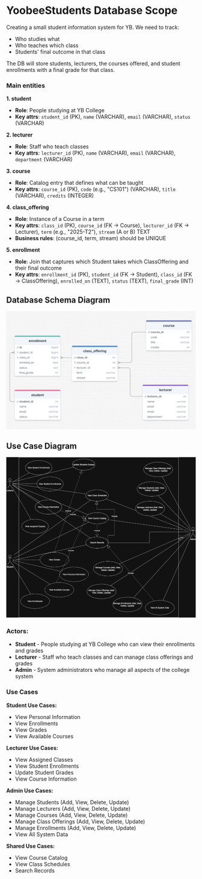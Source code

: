 # YoobeeStudents Database Scope

Creating a small student information system for YB. We need to track: 
- Who studies what
- Who teaches which class 
- Students' final outcome in that class

The DB will store students, lecturers, the courses offered, and student enrollments with a final grade for that class. 

### Main entities 

**1. student**
- **Role**: People studying at YB College
- **Key attrs**: `student_id` (PK), `name` (VARCHAR), `email` (VARCHAR), `status` (VARCHAR)

**2. lecturer**
- **Role**: Staff who teach classes
- **Key attrs**: `lecturer_id` (PK), `name` (VARCHAR), `email` (VARCHAR), `department` (VARCHAR)

**3. course**
- **Role**: Catalog entry that defines what can be taught
- **Key attrs**: `course_id` (PK), `code` (e.g., "CS101") (VARCHAR), `title` (VARCHAR), `credits` (INTEGER)

**4. class_offering**
- **Role**: Instance of a Course in a term
- **Key attrs**: `class_id` (PK), `course_id` (FK → Course), `lecturer_id` (FK → Lecturer), `term` (e.g., "2025-T2"), `stream` (A or B) TEXT
- **Business rules**: (course_id, term, stream) should be UNIQUE

**5. enrollment**
- **Role**: Join that captures which Student takes which ClassOffering and their final outcome
- **Key attrs**: `enrollment_id` (PK), `student_id` (FK → Student), `class_id` (FK → ClassOffering), `enrolled_on` (TEXT), `status` (TEXT), `final_grade` (INT)

## Database Schema Diagram

![Yoobee Students Database Schema](/assets/yoobee_students_diagram.png)


## Use Case Diagram 

![Yoobee Students Use Case Diagram](/assets/UML_use_case.png)

### Actors: 
  - **Student** - People studying at YB College who can view their enrollments and grades
  - **Lecturer** - Staff who teach classes and can manage class offerings and grades
  - **Admin** - System administrators who manage all aspects of the college system

### Use Cases 

**Student Use Cases:**
- View Personal Information
- View Enrollments
- View Grades
- View Available Courses

**Lecturer Use Cases:**
- View Assigned Classes
- View Student Enrollments
- Update Student Grades
- View Course Information

**Admin Use Cases:**
- Manage Students (Add, View, Delete, Update)
- Manage Lecturers (Add, View, Delete, Update)
- Manage Courses (Add, View, Delete, Update)
- Manage Class Offerings (Add, View, Delete, Update)
- Manage Enrollments (Add, View, Delete, Update)
- View All System Data

**Shared Use Cases:**
- View Course Catalog
- View Class Schedules
- Search Records
